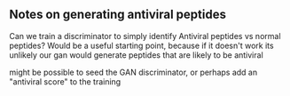 ## Notes on generating antiviral peptides

Can we train a discriminator to simply identify Antiviral peptides vs normal peptides?
Would be a useful starting point, because if it doesn't work its unlikely our gan 
would generate peptides that are likely to be antiviral

might be possible to seed the GAN discriminator, or perhaps add an "antiviral score" to the training
